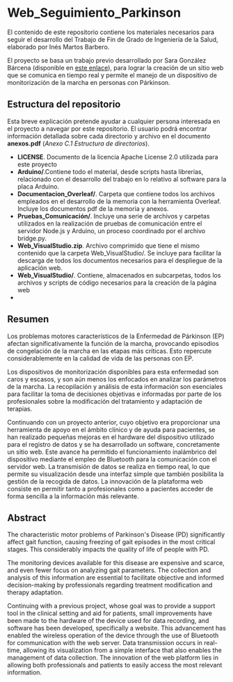 # Web_Seguimiento_Parkinson

El contenido de este repositorio contiene los materiales necesarios para seguir el desarrollo del Trabajo de Fin de Grado de Ingeniería de la Salud, elaborado por Inés Martos Barbero.

El proyecto se basa un trabajo previo desarrollado por Sara González Bárcena (disponible en [este enlace](https://github.com/saragonzalezbarcena/TFG_Deteccion_Activ_Muscular)), para lograr la creación de un sitio web que se comunica en tiempo real y permite el manejo de un dispositivo de monitorización de la marcha en personas con Párkinson.

## Estructura del repositorio
Esta breve explicación pretende ayudar a cualquier persona interesada en el proyecto a navegar por este repositorio. El usuario podrá encontrar información detallada sobre cada directorio y archivo en el documento **anexos.pdf** (*Anexo C.1 Estructura de directorios*).

- **LICENSE**. Documento de la licencia Apache License 2.0 utilizada para este proyecto
- **Arduino/**.Contiene todo el material, desde scripts hasta librerías, relacionado con el desarrollo del trabajo en lo relativo al software para la placa Arduino.
- **Documentacion_Overleaf/**. Carpeta que contiene todos los archivos empleados en el desarrollo de la memoria con la herramienta Overleaf. Incluye los documentos pdf de la memoria y anexos.
- **Pruebas_Comunicación/**. Incluye una serie de archivos y carpetas utilizados en la realización de pruebas de comunicación entre el servidor Node.js y Arduino, un proceso coordinado por el archivo bridge.py.
- **Web_VisualStudio.zip**. Archivo comprimido que tiene el mismo contenido que la carpeta Web_VisualStudio/. Se incluye para facilitar la descarga de todos los documentos necesarios para el despliegue de la aplicación web.
- **Web_VisualStudio/**. Contiene, almacenados en subcarpetas, todos los archivos y scripts de código necesarios para la creación de la página web
- 


## Resumen
Los problemas motores característicos de la Enfermedad de Párkinson (EP) afectan significativamente la función de la marcha, provocando episodios de congelación de la marcha en las etapas más críticas. Esto repercute considerablemente en la calidad de vida de las personas con EP.

Los dispositivos de monitorización disponibles para esta enfermedad son caros y escasos, y son aún menos los enfocados en analizar los parámetros de la marcha. La recopilación y análisis de esta información son esenciales para facilitar la toma de decisiones objetivas e informadas por parte de los profesionales sobre la modificación del tratamiento y adaptación de terapias.

Continuando con un proyecto anterior, cuyo objetivo era proporcionar una herramienta de apoyo en el ámbito clínico y de ayuda para pacientes, se han realizado pequeñas mejoras en el hardware del dispositivo utilizado para el registro de datos y se ha desarrollado un software, concretamente un sitio web. Este avance ha permitido el funcionamiento inalámbrico del dispositivo mediante el empleo de Bluetooth para la comunicación con el servidor web. La transmisión de datos se realiza en tiempo real, lo que permite su visualización desde una interfaz simple que también posibilita la gestión de la recogida de datos. La innovación de la plataforma web consiste en permitir tanto a profesionales como a pacientes acceder de forma sencilla a la información más relevante.


## Abstract
The characteristic motor problems of Parkinson's Disease (PD) significantly affect gait function, causing freezing of gait episodes in the most critical stages. This considerably impacts the quality of life of people with PD.

The monitoring devices available for this disease are expensive and scarce, and even fewer focus on analyzing gait parameters. The collection and analysis of this information are essential to facilitate objective and informed decision-making by professionals regarding treatment modification and therapy adaptation.

Continuing with a previous project, whose goal was to provide a support tool in the clinical setting and aid for patients, small improvements have been made to the hardware of the device used for data recording, and software has been developed, specifically a website. This advancement has enabled the wireless operation of the device through the use of Bluetooth for communication with the web server. Data transmission occurs in real-time, allowing its visualization from a simple interface that also enables the management of data collection. The innovation of the web platform lies in allowing both professionals and patients to easily access the most relevant information.
